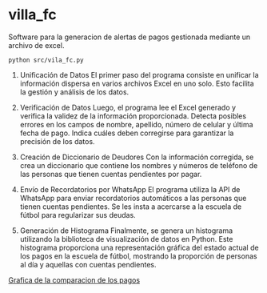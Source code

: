# villa_fc
Software para la generacion de alertas de pagos gestionada mediante un archivo de excel.

`python src/vila_fc.py`

1. Unificación de Datos
El primer paso del programa consiste en unificar la información dispersa en varios archivos Excel en uno solo. Esto facilita la gestión y análisis de los datos.

2. Verificación de Datos
Luego, el programa lee el Excel generado y verifica la validez de la información proporcionada. Detecta posibles errores en los campos de nombre, apellido, número de celular y última fecha de pago. Indica cuáles deben corregirse para garantizar la precisión de los datos.

3. Creación de Diccionario de Deudores
Con la información corregida, se crea un diccionario que contiene los nombres y números de teléfono de las personas que tienen cuentas pendientes por pagar.

4. Envío de Recordatorios por WhatsApp
El programa utiliza la API de WhatsApp para enviar recordatorios automáticos a las personas que tienen cuentas pendientes. Se les insta a acercarse a la escuela de fútbol para regularizar sus deudas.

5. Generación de Histograma
Finalmente, se genera un histograma utilizando la biblioteca de visualización de datos en Python. Este histograma proporciona una representación gráfica del estado actual de los pagos en la escuela de fútbol, mostrando la proporción de personas al día y aquellas con cuentas pendientes.

[Grafica de la comparacion de los pagos](./Imagen/Figure_1.png)
